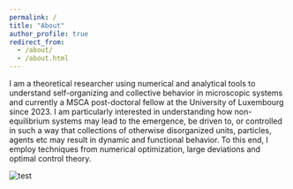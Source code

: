 ```yaml
---
permalink: /
title: "About"
author_profile: true
redirect_from: 
  - /about/
  - /about.html
---
```



I am a theoretical researcher using numerical and analytical tools to understand self-organizing and collective behavior in microscopic systems and currently a MSCA post-doctoral fellow at the University of Luxembourg since 2023. I am particularly interested in understanding how non-equilibrium systems may lead to the emergence, be driven to, or controlled in such a way that collections of otherwise disorganized units, particles, agents etc may result in dynamic and functional behavior. To this end, I employ techniques from numerical optimization, large deviations and optimal control theory.

![test](/images/mini_intro_graphic.png, "Achieving organized behavior")
